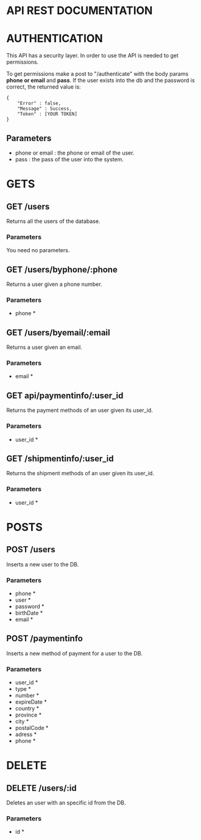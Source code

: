 # API REST DOCUMENTATION

# AUTHENTICATION

This API has a security layer. In order to use the API is needed to get permissions.

To get permissions make a post to "/authenticate" with the body params **phone or email** and **pass**. If the user exists into the db and the password is correct, the returned value is:
```
{
	"Error" : false,
	"Message" : Success,
	"Token" : [YOUR TOKEN]
}
```

## Parameters
- phone or email : the phone or email of the user.
- pass : the pass of the user into the system.

# GETS

## GET /users

Returns all the users of the database.

### Parameters

You need no parameters.

## GET /users/byphone/:phone

Returns a user given a phone number.

### Parameters

- phone *

## GET /users/byemail/:email

Returns a user given an email.

### Parameters

- email *

## GET api/paymentinfo/:user_id

Returns the payment methods of an user given its user_id.

### Parameters

- user_id *

## GET /shipmentinfo/:user_id
Returns the shipment methods of an user given its user_id.

### Parameters

- user_id *

# POSTS

## POST /users

Inserts a new user to the DB.

### Parameters

- phone *
- user *
- password *
- birthDate *
- email *

## POST /paymentinfo

Inserts a new method of payment for a user to the DB.

### Parameters

- user_id *
- type *
- number *
- expireDate *
- country *
- province *
- city *
- postalCode *
- adress *
- phone *

# DELETE

## DELETE /users/:id

Deletes an user with an specific id from the DB.

### Parameters

- id *
